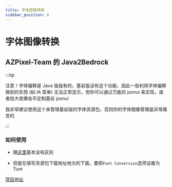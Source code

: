 ```yaml
---
title: 字体图像转换
sidebar_position: 6
---
```


# 字体图像转换

## AZPixel-Team 的 Java2Bedrock

:::tip

注意！字体偏移是 Java 版独有的，基岩版没有这个功能，因此一些利用字体偏移做到的东西 (如 IA 菜单) 无法正常显示，但你可以通过万能的 jsonui 来实现，或者给大佬爆金币定制基岩 jsonui

我非常建议使用这个来管理基岩版的字体资源包，否则你的字体图像管理是非常痛苦的

:::

### 如何使用

- 跟[这里](https://nitwikit.8aka.org/process/mobile-player/Geyser/Upgrade/Custom-item-model-map#%E5%9C%A8%E7%BA%BF%E8%BD%AC%E6%8D%A2)基本没有区别

- 但是在填写资源包下载地址地方的下面，要把`Font Conversion`选项设置为 Ture

[项目地址](https://github.com/AZPixel-Team/Java2Bedrock)
